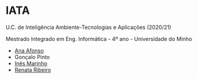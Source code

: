 # IATA
U.C. de Inteligência Ambiente-Tecnologias e Aplicações (2020/21)

Mestrado Integrado em Eng. Informática - 4º ano - Universidade do Minho

* [Ana Afonso]
* Gonçalo Pinto
* [Inês Marinho]
* [Renata Ribeiro]

[Ana Afonso]:https://github.com/AnaBeatriz2
[Inês Marinho]:https://github.com/inesmarinho
[Renata Ribeiro]:https://github.com/renataR30